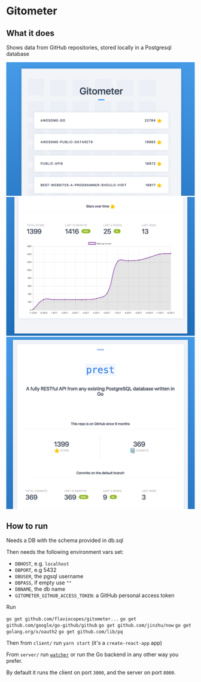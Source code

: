 # Gitometer

## What it does

Shows data from GitHub repositories, stored locally in a Postgresql database

![](1.png)
![](2.png)
![](3.png)

## How to run

Needs a DB with the schema provided in db.sql

Then needs the following environment vars set:

- `DBHOST`, e.g. `localhost`
- `DBPORT`, e.g 5432
- `DBUSER`, the pgsql username
- `DBPASS`, if empty use `""`
- `DBNAME`, the db name
- `GITOMETER_GITHUB_ACCESS_TOKEN`: a GitHub personal access token

Run

`go get github.com/flaviocopes/gitometer...`
`go get github.com/google/go-github/github`
`go get github.com/jinzhu/now`
`go get golang.org/x/oauth2`
`go get github.com/lib/pq`

Then from `client/` run `yarn start` (it's a `create-react-app` app)

From `server/` run [`watcher`](https://flaviocopes.com/golang-watch-changes-recompile/) or run the Go backend in any other way you prefer.

By default it runs the client on port `3000`, and the server on port `8000`.